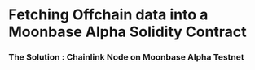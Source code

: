 # Fetching Offchain data into a Moonbase Alpha Solidity Contract

### The Solution : Chainlink Node on Moonbase Alpha Testnet
